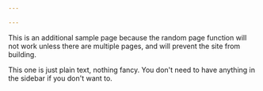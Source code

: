 ```yaml
---

---
```


This is an additional sample page because the random page function will not work unless there are multiple pages, and will prevent the site from building.

This one is just plain text, nothing fancy. You don't need to have anything in the sidebar if you don't want to.
